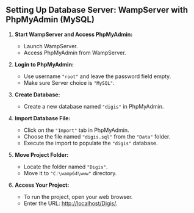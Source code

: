 ## Setting Up Database Server: WampServer with PhpMyAdmin (MySQL)

1. **Start WampServer and Access PhpMyAdmin:**
   - Launch WampServer.
   - Access PhpMyAdmin from WampServer.

2. **Login to PhpMyAdmin:**
   - Use username `"root"` and leave the password field empty.
   - Make sure Server choice is `"MySQL"`.

3. **Create Database:**
   - Create a new database named `"digis"` in PhpMyAdmin.

4. **Import Database File:**
   - Click on the `"Import"` tab in PhpMyAdmin.
   - Choose the file named `"digis.sql"` from the `"Data"` folder.
   - Execute the import to populate the `"digis"` database.

5. **Move Project Folder:**
   - Locate the folder named `"Digis"`.
   - Move it to `"C:\wamp64\www"` directory.

6. **Access Your Project:**
   - To run the project, open your web browser.
   - Enter the URL: [http://localhost/Digis/](http://localhost/Digis/).
